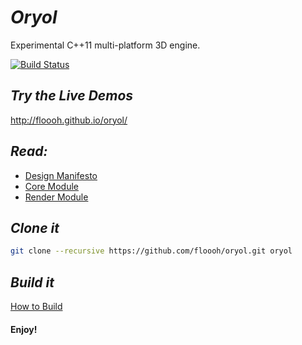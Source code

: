 # _Oryol_ #

Experimental C++11 multi-platform 3D engine.

[![Build Status](https://travis-ci.org/floooh/oryol.svg?branch=master)](https://travis-ci.org/floooh/oryol)

## _Try the Live Demos_ ##

http://floooh.github.io/oryol/

## _Read:_ ##

* [Design Manifesto](DESIGN-MANIFESTO.md)
* [Core Module](code/Modules/Core/README.md)
* [Render Module](code/Modules/Render/README.md)

## _Clone it_ ##

```bash
git clone --recursive https://github.com/floooh/oryol.git oryol
```

## _Build it_ ##

[How to Build](BUILD.md)

#### Enjoy! ####


